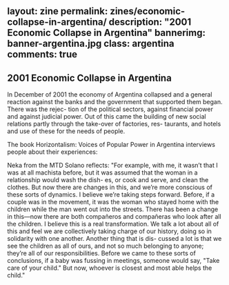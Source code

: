 layout: zine
permalink: zines/economic-collapse-in-argentina/
description: "2001 Economic Collapse in Argentina"
bannerimg: banner-argentina.jpg
class: argentina
comments: true
---

<h2>2001 Economic Collapse in Argentina</h2>

In December of 2001 the economy of Argentina collapsed and a general reaction against the banks and the government that supported them began. There was the rejec- tion of the political sectors, against financial power and against judicial power. Out of this came the building of new social relations partly through the take-over of factories, res- taurants, and hotels and use of these for the
needs of people.

The book Horizontalism: Voices of Popular Power in Argentina interviews people about their experiences:

Neka from the MTD Solano reflects: "For example, with me, it wasn’t that I was at all machista before, but it was assumed that the woman in a relationship would wash the dish- es, or cook and serve, and clean the clothes. But now there are changes in this, and we’re more conscious of these sorts of dynamics. I believe we’re taking steps forward. Before, if a couple was in the movement, it was the woman who stayed home with the children while the man went out into the streets. There has been a change in this—now there are both compañeros and compañeras who look after all the children. I believe this is a real transformation. We talk a lot about all of this and feel we are collectively taking charge of our history, doing so in solidarity with one another. Another thing that is dis- cussed a lot is that we see the children as all of ours, and not so much belonging to anyone; they’re all of our responsibilities. Before we came to these sorts of conclusions, if a baby was fussing in meetings, someone would say, "Take care of your child." But now, whoever is closest and most able helps the child."